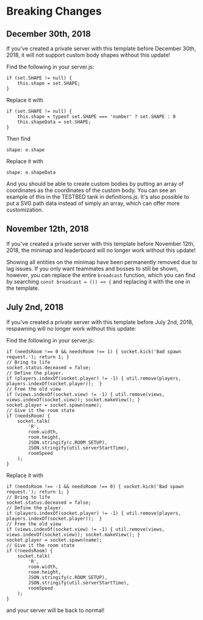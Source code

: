 # Breaking Changes

## December 30th, 2018

If you've created a private server with this template before December 30th, 2018, it will not support custom body shapes without this update!

Find the following in your server.js:
```
if (set.SHAPE != null) {
    this.shape = set.SHAPE;
}
```
Replace it with
```
if (set.SHAPE != null) {
    this.shape = typeof set.SHAPE === 'number' ? set.SHAPE : 0
    this.shapeData = set.SHAPE;
}
```
Then find
```
shape: e.shape
```
Replace it with
```
shape: e.shapeData
```
And you should be able to create custom bodies by putting an array of coordinates as the coordinates of the custom body. You can see an example of this in the TESTBED tank in definitions.js. It's also possible to put a SVG path data instead of simply an array, which can offer more customization.

## November 12th, 2018

If you've created a private server with this template before November 12th, 2018, the minimap and leaderboard will no longer work without this update!

Showing all entities on the minimap have been permanently removed due to lag issues. If you only want teammates and bosses to still be shown, however, you can replace the entire `broadcast` function, which you can find by searching `const broadcast = (() => {` and replacing it with the one in the template.

## July 2nd, 2018

If you've created a private server with this template before July 2nd, 2018, respawning will no longer work without this update:

Find the following in your server.js:
```
if (needsRoom !== 0 && needsRoom !== 1) { socket.kick('Bad spawn request.'); return 1; }
// Bring to life
socket.status.deceased = false;
// Define the player.
if (players.indexOf(socket.player) != -1) { util.remove(players, players.indexOf(socket.player));  }
// Free the old view
if (views.indexOf(socket.view) != -1) { util.remove(views, views.indexOf(socket.view)); socket.makeView(); }
socket.player = socket.spawn(name);     
// Give it the room state
if (needsRoom) { 
    socket.talk(
        'R',
        room.width,
        room.height,
        JSON.stringify(c.ROOM_SETUP), 
        JSON.stringify(util.serverStartTime),
        roomSpeed
    );
}
```
Replace it with
```
if (needsRoom !== -1 && needsRoom !== 0) { socket.kick('Bad spawn request.'); return 1; }
// Bring to life
socket.status.deceased = false;
// Define the player.
if (players.indexOf(socket.player) != -1) { util.remove(players, players.indexOf(socket.player));  }
// Free the old view
if (views.indexOf(socket.view) != -1) { util.remove(views, views.indexOf(socket.view)); socket.makeView(); }
socket.player = socket.spawn(name);     
// Give it the room state
if (!needsRoom) { 
    socket.talk(
        'R',
        room.width,
        room.height,
        JSON.stringify(c.ROOM_SETUP), 
        JSON.stringify(util.serverStartTime),
        roomSpeed
    );
}
```
and your server will be back to normal!
